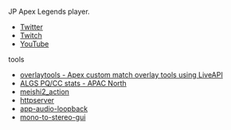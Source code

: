 JP Apex Legends player.
 - [Twitter](https://twitter.com/ndekopon)
 - [Twitch](https://twitch.tv/ndekopon)
 - [YouTube](https://www.youtube.com/@ndekopon)

tools
 - [overlaytools - Apex custom match overlay tools using LiveAPI](https://github.com/ndekopon/overlaytools)
 - [ALGS PQ/CC stats - APAC North](https://ndekopon.github.io/algs-pqcc-stats-apacn/)
 - [meishi2_action](https://github.com/ndekopon/meishi2_action)
 - [httpserver](https://github.com/ndekopon/httpserver)
 - [app-audio-loopback](https://github.com/ndekopon/app-audio-loopback)
 - [mono-to-stereo-gui](https://github.com/ndekopon/mono-to-stereo-gui)
